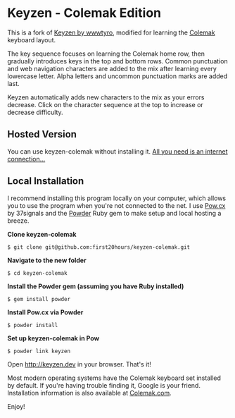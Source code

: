 Keyzen - Colemak Edition
========================

This is a fork of [Keyzen by wwwtyro](https://github.com/wwwtyro/keyzen), modified for learning the [Colemak](http://colemak.com/) keyboard layout. 

The key sequence focuses on learning the Colemak home row, then gradually introduces keys in the top and bottom rows. Common punctuation and web navigation characters are added to the mix after learning every lowercase letter. Alpha letters and uncommon punctuation marks are added last.

Keyzen automatically adds new characters to the mix as your errors decrease. Click on the character sequence at the top to increase or decrease difficulty.

Hosted Version
--------------

You can use keyzen-colemak without installing it. [All you need is an internet connection...](https://first20hours.github.io/keyzen-colemak/)

Local Installation
------------------

I recommend installing this program locally on your computer, which allows you to use the program when you're not connected to the net. I use [Pow.cx](http://pow.cx) by 37signals and the [Powder](https://github.com/rodreegez/powder) Ruby gem to make setup and local hosting a breeze.

**Clone keyzen-colemak**

	$ git clone git@github.com:first20hours/keyzen-colemak.git

**Navigate to the new folder**

	$ cd keyzen-colemak

**Install the Powder gem (assuming you have Ruby installed)**

	$ gem install powder

**Install Pow.cx via Powder**

	$ powder install

**Set up keyzen-colemak in Pow**

	$ powder link keyzen

Open http://keyzen.dev in your browser. That's it!

Most modern operating systems have the Colemak keyboard set installed by default. If you're having trouble finding it, Google is your friend. Installation information is also available at [Colemak.com](http://colemak.com/wiki/index.php?title=Download).

Enjoy!
